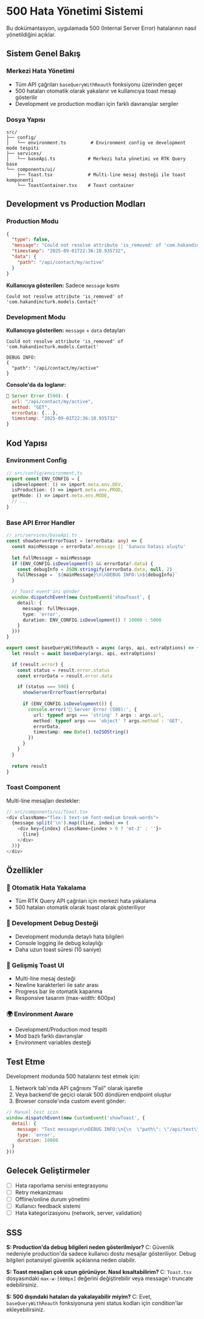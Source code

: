 # 500 Hata Yönetimi Sistemi

Bu dokümantasyon, uygulamada 500 (Internal Server Error) hatalarının nasıl yönetildiğini açıklar.

## Sistem Genel Bakış

### Merkezi Hata Yönetimi
- Tüm API çağrıları `baseQueryWithReauth` fonksiyonu üzerinden geçer
- 500 hataları otomatik olarak yakalanır ve kullanıcıya toast mesajı gösterilir
- Development ve production modları için farklı davranışlar sergiler

### Dosya Yapısı
```
src/
├── config/
│   └── environment.ts         # Environment config ve development mode tespiti
├── services/
│   └── baseApi.ts            # Merkezi hata yönetimi ve RTK Query base
└── components/ui/
    ├── Toast.tsx             # Multi-line mesaj desteği ile toast komponenti
    └── ToastContainer.tsx    # Toast container
```

## Development vs Production Modları

### Production Modu
```json
{
  "type": false,
  "message": "Could not resolve attribute 'is_removed' of 'com.hakandincturk.models.Contact'",
  "timestamp": "2025-09-01T22:36:10.935732",
  "data": {
    "path": "/api/contact/my/active"
  }
}
```

**Kullanıcıya gösterilen:** Sadece `message` kısmı
```
Could not resolve attribute 'is_removed' of 'com.hakandincturk.models.Contact'
```

### Development Modu

**Kullanıcıya gösterilen:** `message` + `data` detayları
```
Could not resolve attribute 'is_removed' of 'com.hakandincturk.models.Contact'

DEBUG INFO:
{
  "path": "/api/contact/my/active"
}
```

**Console'da da loglanır:**
```javascript
🚨 Server Error (500): {
  url: "/api/contact/my/active",
  method: "GET",
  errorData: {...},
  timestamp: "2025-09-01T22:36:10.935732"
}
```

## Kod Yapısı

### Environment Config
```typescript
// src/config/environment.ts
export const ENV_CONFIG = {
  isDevelopment: () => import.meta.env.DEV,
  isProduction: () => import.meta.env.PROD,
  getMode: () => import.meta.env.MODE,
  // ...
}
```

### Base API Error Handler
```typescript
// src/services/baseApi.ts
const showServerErrorToast = (errorData: any) => {
  const mainMessage = errorData?.message || 'Sunucu hatası oluştu'
  
  let fullMessage = mainMessage
  if (ENV_CONFIG.isDevelopment() && errorData?.data) {
    const debugInfo = JSON.stringify(errorData.data, null, 2)
    fullMessage = `${mainMessage}\n\nDEBUG INFO:\n${debugInfo}`
  }

  // Toast event'ini gönder
  window.dispatchEvent(new CustomEvent('showToast', {
    detail: {
      message: fullMessage,
      type: 'error',
      duration: ENV_CONFIG.isDevelopment() ? 10000 : 5000
    }
  }))
}

export const baseQueryWithReauth = async (args, api, extraOptions) => {
  let result = await baseQuery(args, api, extraOptions)

  if (result.error) {
    const status = result.error.status
    const errorData = result.error.data

    if (status === 500) {
      showServerErrorToast(errorData)
      
      if (ENV_CONFIG.isDevelopment()) {
        console.error('🚨 Server Error (500):', {
          url: typeof args === 'string' ? args : args.url,
          method: typeof args === 'object' ? args.method : 'GET',
          errorData,
          timestamp: new Date().toISOString()
        })
      }
    }
  }
  
  return result
}
```

### Toast Component
Multi-line mesajları destekler:
```typescript
// src/components/ui/Toast.tsx
<div className="flex-1 text-sm font-medium break-words">
  {message.split('\n').map((line, index) => (
    <div key={index} className={index > 0 ? 'mt-2' : ''}>
      {line}
    </div>
  ))}
</div>
```

## Özellikler

### 🎯 Otomatik Hata Yakalama
- Tüm RTK Query API çağrıları için merkezi hata yakalama
- 500 hataları otomatik olarak toast olarak gösteriliyor

### 🔧 Development Debug Desteği
- Development modunda detaylı hata bilgileri
- Console logging ile debug kolaylığı
- Daha uzun toast süresi (10 saniye)

### 🎨 Gelişmiş Toast UI
- Multi-line mesaj desteği
- Newline karakterleri ile satır arası
- Progress bar ile otomatik kapanma
- Responsive tasarım (max-width: 600px)

### 🌍 Environment Aware
- Development/Production mod tespiti
- Mod bazlı farklı davranışlar
- Environment variables desteği

## Test Etme

Development modunda 500 hatalarını test etmek için:

1. Network tab'ında API çağrısını "Fail" olarak işaretle
2. Veya backend'de geçici olarak 500 döndüren endpoint oluştur
3. Browser console'ında custom event gönder:

```javascript
// Manuel test için
window.dispatchEvent(new CustomEvent('showToast', {
  detail: {
    message: "Test message\n\nDEBUG INFO:\n{\n  \"path\": \"/api/test\"\n}",
    type: 'error',
    duration: 10000
  }
}))
```

## Gelecek Geliştirmeler

- [ ] Hata raporlama servisi entegrasyonu
- [ ] Retry mekanizması
- [ ] Offline/online durum yönetimi
- [ ] Kullanıcı feedback sistemi
- [ ] Hata kategorizasyonu (network, server, validation)

## SSS

**S: Production'da debug bilgileri neden gösterilmiyor?**
C: Güvenlik nedeniyle production'da sadece kullanıcı dostu mesajlar gösteriliyor. Debug bilgileri potansiyel güvenlik açıklarına neden olabilir.

**S: Toast mesajları çok uzun görünüyor. Nasıl kısaltabilirim?**
C: `Toast.tsx` dosyasındaki `max-w-[600px]` değerini değiştirebilir veya message'ı truncate edebilirsiniz.

**S: 500 dışındaki hataları da yakalayabilir miyim?**
C: Evet, `baseQueryWithReauth` fonksiyonuna yeni status kodları için condition'lar ekleyebilirsiniz.
